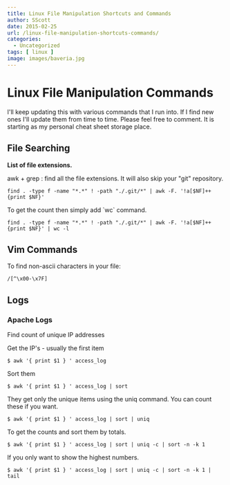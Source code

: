 ```yaml
---
title: Linux File Manipulation Shortcuts and Commands
author: SScott
date: 2015-02-25
url: /linux-file-manipulation-shortcuts-commands/
categories:
  - Uncategorized
tags: [ linux ]
image: images/baveria.jpg
---
```

# Linux File Manipulation Commands

I'll keep updating this with various commands that I run into. If I find new ones I'll update them from time to time. Please feel free to comment. It is starting as my personal cheat sheet storage place.

## File Searching

**List of file extensions.**

awk + grep : find all the file extensions. It will also skip your "git" repository.

`find . -type f -name "*.*" ! -path "./.git/*" | awk -F. '!a[$NF]++{print $NF}'`

To get the count then simply add \`wc\` command.

`find . -type f -name "*.*" ! -path "./.git/*" | awk -F. '!a[$NF]++{print $NF}' | wc -l`

## Vim Commands

To find non-ascii characters in your file:

`/[^\x00-\x7F]`

## Logs

### Apache Logs

Find count of unique IP addresses

Get the IP's - usually the first item

`$ awk '{ print $1 } ' access_log`

Sort them

`$ awk '{ print $1 } ' access_log | sort`

They get only the unique items using the uniq command. You can count these if you want.

`$ awk '{ print $1 } ' access_log | sort | uniq`

To get the counts and sort them by totals.

`$ awk '{ print $1 } ' access_log | sort | uniq -c | sort -n -k 1`

If you only want to show the highest numbers.

`$ awk '{ print $1 } ' access_log | sort | uniq -c | sort -n -k 1 | tail`
